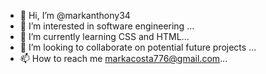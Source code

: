 - 👋 Hi, I’m @markanthony34
- 👀 I’m interested in software engineering ...
- 🌱 I’m currently learning CSS and HTML...
- 💞️ I’m looking to collaborate on potential future projects ...
- 📫 How to reach me markacosta776@gmail.com...

<!---
markanthony34/markanthony34 is a ✨ special ✨ repository because its `README.md` (this file) appears on your GitHub profile.
You can click the Preview link to take a look at your changes.
--->
